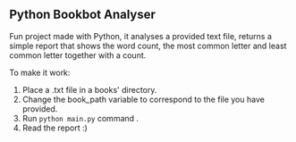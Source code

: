 ## Python Bookbot Analyser

Fun project made with Python, it analyses a provided text file, returns a simple report that shows the word count, the most common letter and least common letter together with a count. 

To make it work:

 1. Place a .txt file in a books' directory.
 2. Change the book_path variable to correspond to the file you have provided.
 3. Run `python main.py` command .
 4. Read the report :)
